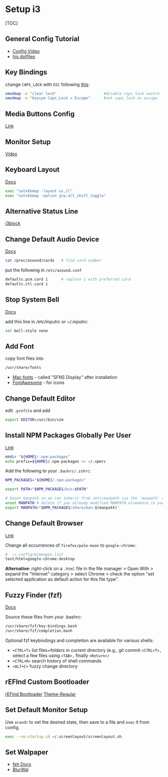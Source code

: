 # Setup i3

[TOC]

## General Config Tutorial

* [Config Video](https://www.youtube.com/watch?v=8-S0cWnLBKg)
* [his dotfiles](https://github.com/bookercodes/dotfiles/blob/ubuntu/.i3/config)

## Key Bindings

change `CAPS_LOCK` with `ESC` following [this](https://faq.i3wm.org/question/1496/change-caps-lock-to-esc-in-i3.1.html):

```bash
xmodmap -e "clear lock"                     #disable caps lock switch
xmodmap -e "keysym Caps_Lock = Escape"      #set caps_lock as escape
```

## Media Buttons Config

[Link](https://faq.i3wm.org/question/3747/enabling-multimedia-keys/?answer=3759#post-id-3759)

## Monitor Setup

[Video](https://youtu.be/8-S0cWnLBKg?t=933)

## Keyboard Layout

[Docs](http://docs.slackware.com/howtos:window_managers:keyboard_layout_in_i3#displaying_the_active_layout_in_the_panel)

```bash
exec "setxkbmap -layout us,il"
exec "setxkbmap -option grp:alt_shift_toggle"
```

## Alternative Status Line

[i3block](https://vivien.github.io/i3blocks/#_getting_started)

## Change  Default Audio Device

[Docs](https://wiki.manjaro.org/index.php?title=Setting_the_Default_Sound_Device)

```bash
cat /proc/asound/cards   # find card number
```

put the following in `/etc/asound.conf`

```bash
defaults.pcm.card 1      # replace 1 with preferred card
defaults.ctl.card 1
```

## Stop System Bell

[Docs](https://wiki.archlinux.org/index.php/PC_speaker#Disable_PC_Speaker)

add this line in /etc/inputrc or ~/.inputrc:

```bash
set bell-style none
```

## Add Font

copy font files into

```bash
/usr/share/fonts
```

* [Mac fonts](https://github.com/supermarin/YosemiteSanFranciscoFont) - called "SFNS Display" after installation
* [FontAwesome](https://fontawesome.com/how-to-use/on-the-desktop/setup/getting-started) - for icons

## Change Default Editor

edit `.profile` and add

```bash
export EDITOR=/usr/bin/vim
```

## Install NPM Packages Globally Per User

[Link](https://github.com/sindresorhus/guides/blob/master/npm-global-without-sudo.md)

```bash
mkdir "${HOME}/.npm-packages"
echo prefix=${HOME}/.npm-packages >> ~/.npmrc
```

Add the following to your `.bashrc/.zshrc`:

```bash
NPM_PACKAGES="${HOME}/.npm-packages"

export PATH="$NPM_PACKAGES/bin:$PATH"

# Unset manpath so we can inherit from /etc/manpath via the `manpath` command
unset MANPATH # delete if you already modified MANPATH elsewhere in your config
export MANPATH="$NPM_PACKAGES/share/man:$(manpath)"
```

## Change Default Browser

[Link](https://forum.manjaro.org/t/how-can-i-change-the-default-browser-in-i3/60715/10)

Change all occurrences of `firefox/pale-moon` to `google-chrome:`

```bash
#  ~/.config/mimeapps.list
text/html=google-chrome.desktop
```

**Alternative**: right-click on a `.html` file in the file manager > Open With >
expand the "Internet" category > select Chrome > check the option
"set selected application as default action for this file type".

## Fuzzy Finder (fzf)

[Docs](https://wiki.archlinux.org/index.php/Fzf)

Source these files from your .bashrc:

```bash
/usr/share/fzf/key-bindings.bash
/usr/share/fzf/completion.bash
```

Optional fzf keybindings and completion are available for various shells:

* `<CTRL+T>` list files+folders in current directory (e.g., git commit
`<CTRL+T>,` select a few files using `<TAB>,` finally `<Return>)`
* `<CTRL+R>` search history of shell commands
* `<ALT+C>` fuzzy change directory

## rEFInd Custom Bootloader

[rEFInd Bootloader](http://www.rodsbooks.com/refind/)
[Theme-Regular](https://github.com/bobafetthotmail/refind-theme-regular)

## Set Default Monitor Setup

Use `arandr` to set the desired state, then save to a file and `exec` it from
config.

```bash
exec --no-startup-id ~/.screenlayout/screenlayout.sh
```

## Set Walpaper

* [feh Docs](https://wiki.archlinux.org/index.php/Feh)
* [BlurWal](https://pypi.org/project/BlurWal/)


